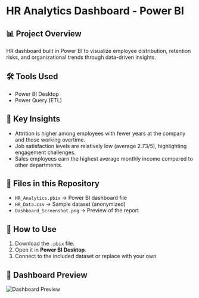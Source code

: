 # HR Analytics Dashboard - Power BI

## 📊 Project Overview
HR dashboard built in Power BI to visualize employee distribution, retention risks, and organizational trends through data-driven insights.

## 🛠 Tools Used
- Power BI Desktop
- Power Query (ETL)

## 📌 Key Insights
- Attrition is higher among employees with fewer years at the company and those working overtime.
- Job satisfaction levels are relatively low (average 2.73/5), highlighting engagement challenges.
- Sales employees earn the highest average monthly income compared to other departments.

## 📂 Files in this Repository
- `HR_Analytics.pbix` → Power BI dashboard file
- `HR_Data.csv` → Sample dataset (anonymized)
- `Dashboard_Screenshot.png` → Preview of the report

## 🚀 How to Use
1. Download the `.pbix` file.
2. Open it in **Power BI Desktop**.
3. Connect to the included dataset or replace with your own.

## 📸 Dashboard Preview
![Dashboard Preview](Dashboard_Screenshot.png)
